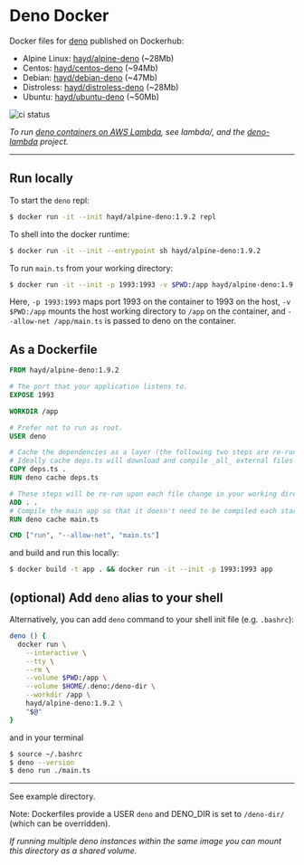 # Deno Docker

Docker files for [deno](https://github.com/denoland/deno) published on Dockerhub:

- Alpine Linux: [hayd/alpine-deno](https://hub.docker.com/r/hayd/alpine-deno/) (\~28Mb)
- Centos: [hayd/centos-deno](https://hub.docker.com/r/hayd/centos-deno/) (\~94Mb)
- Debian: [hayd/debian-deno](https://hub.docker.com/r/hayd/debian-deno/) (\~47Mb)
- Distroless: [hayd/distroless-deno](https://hub.docker.com/r/hayd/distroless-deno) (\~28Mb)
- Ubuntu: [hayd/ubuntu-deno](https://hub.docker.com/r/hayd/ubuntu-deno/) (\~50Mb)

![ci status](https://github.com/hayd/deno-docker/workflows/Test/badge.svg?branch=master)

_To run [deno containers on AWS Lambda](https://hub.docker.com/r/hayd/deno-lambda/), see lambda/,
and the [deno-lambda](https://github.com/hayd/deno-lambda) project._

---

## Run locally

To start the `deno` repl:

```sh
$ docker run -it --init hayd/alpine-deno:1.9.2 repl
```

To shell into the docker runtime:

```sh
$ docker run -it --init --entrypoint sh hayd/alpine-deno:1.9.2
```

To run `main.ts` from your working directory:

```sh
$ docker run -it --init -p 1993:1993 -v $PWD:/app hayd/alpine-deno:1.9.2 run --allow-net /app/main.ts
```

Here, `-p 1993:1993` maps port 1993 on the container to 1993 on the host,
`-v $PWD:/app` mounts the host working directory to `/app` on the container, and
`--allow-net /app/main.ts` is passed to deno on the container.

## As a Dockerfile

```Dockerfile
FROM hayd/alpine-deno:1.9.2

# The port that your application listens to.
EXPOSE 1993

WORKDIR /app

# Prefer not to run as root.
USER deno

# Cache the dependencies as a layer (the following two steps are re-run only when deps.ts is modified).
# Ideally cache deps.ts will download and compile _all_ external files used in main.ts.
COPY deps.ts .
RUN deno cache deps.ts

# These steps will be re-run upon each file change in your working directory:
ADD . .
# Compile the main app so that it doesn't need to be compiled each startup/entry.
RUN deno cache main.ts

CMD ["run", "--allow-net", "main.ts"]
```

and build and run this locally:

```sh
$ docker build -t app . && docker run -it --init -p 1993:1993 app
```

## (optional) Add `deno` alias to your shell

Alternatively, you can add `deno` command to your shell init file (e.g. `.bashrc`):

```sh
deno () {
  docker run \
    --interactive \
    --tty \
    --rm \
    --volume $PWD:/app \
    --volume $HOME/.deno:/deno-dir \
    --workdir /app \
    hayd/alpine-deno:1.9.2 \
    "$@"
}
```

and in your terminal

```sh
$ source ~/.bashrc
$ deno --version
$ deno run ./main.ts
```

---

See example directory.

Note: Dockerfiles provide a USER `deno` and DENO_DIR is set to `/deno-dir/` (which can be overridden).

_If running multiple deno instances within the same image you can mount this directory as a shared volume._
